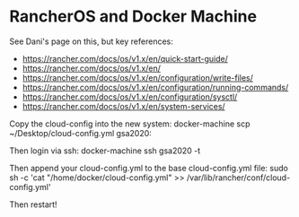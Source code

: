 # RancherOS and Docker Machine

See Dani's page on this, but key references:
- https://rancher.com/docs/os/v1.x/en/quick-start-guide/
- https://rancher.com/docs/os/v1.x/en/
- https://rancher.com/docs/os/v1.x/en/configuration/write-files/
- https://rancher.com/docs/os/v1.x/en/configuration/running-commands/
- https://rancher.com/docs/os/v1.x/en/configuration/sysctl/
- https://rancher.com/docs/os/v1.x/en/system-services/

Copy the cloud-config into the new system:
docker-machine scp ~/Desktop/cloud-config.yml gsa2020:

Then login via ssh:
docker-machine ssh gsa2020 -t

Then append your cloud-config.yml to the base cloud-config.yml file:
sudo sh -c 'cat "/home/docker/cloud-config.yml" >> /var/lib/rancher/conf/cloud-config.yml'

Then restart!
